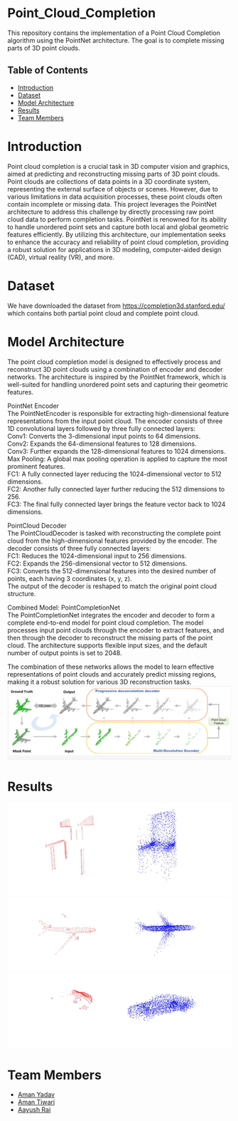 # Point_Cloud_Completion
This repository contains the implementation of a Point Cloud Completion algorithm using the PointNet architecture. The goal is to complete missing parts of 3D point clouds.
## Table of Contents

- [Introduction](#introduction)
- [Dataset](#dataset)
- [Model Architecture](#model-architecture)
- [Results](#results)
- [Team Members](#Team-Members)


# Introduction 
Point cloud completion is a crucial task in 3D computer vision and graphics, aimed at predicting and reconstructing missing parts of 3D point clouds. Point clouds are collections of data points in a 3D coordinate system, representing the external surface of objects or scenes. However, due to various limitations in data acquisition processes, these point clouds often contain incomplete or missing data. This project leverages the PointNet architecture to address this challenge by directly processing raw point cloud data to perform completion tasks. PointNet is renowned for its ability to handle unordered point sets and capture both local and global geometric features efficiently. By utilizing this architecture, our implementation seeks to enhance the accuracy and reliability of point cloud completion, providing a robust solution for applications in 3D modeling, computer-aided design (CAD), virtual reality (VR), and more.

# Dataset
We have downloaded the dataset from https://completion3d.stanford.edu/
which contains both partial point cloud and complete point cloud.

# Model Architecture
The point cloud completion model is designed to effectively process and reconstruct 3D point clouds using a combination of encoder and decoder networks. The architecture is inspired by the PointNet framework, which is well-suited for handling unordered point sets and capturing their geometric features.

PointNet Encoder<br>
The PointNetEncoder is responsible for extracting high-dimensional feature representations from the input point cloud. The encoder consists of three 1D convolutional layers followed by three fully connected layers:  
Conv1: Converts the 3-dimensional input points to 64 dimensions.  
Conv2: Expands the 64-dimensional features to 128 dimensions.  
Conv3: Further expands the 128-dimensional features to 1024 dimensions.  
Max Pooling: A global max pooling operation is applied to capture the most prominent features.  
FC1: A fully connected layer reducing the 1024-dimensional vector to 512 dimensions.  
FC2: Another fully connected layer further reducing the 512 dimensions to 256.  
FC3: The final fully connected layer brings the feature vector back to 1024 dimensions.  

PointCloud Decoder  
The PointCloudDecoder is tasked with reconstructing the complete point cloud from the high-dimensional features provided by the encoder. The decoder consists of three fully connected layers:  
FC1: Reduces the 1024-dimensional input to 256 dimensions.  
FC2: Expands the 256-dimensional vector to 512 dimensions.  
FC3: Converts the 512-dimensional features into the desired number of points, each having 3 coordinates (x, y, z).  
The output of the decoder is reshaped to match the original point cloud structure.  

Combined Model: PointCompletionNet  
The PointCompletionNet integrates the encoder and decoder to form a complete end-to-end model for point cloud completion. The model processes input point clouds through the encoder to extract features, and then through the decoder to reconstruct the missing parts of the point cloud. The architecture supports flexible input sizes, and the default number of output points is set to 2048.  

The combination of these networks allows the model to learn effective representations of point clouds and accurately predict missing regions, making it a robust solution for various 3D reconstruction tasks.
![model_image](images/model.png)


# Results
![chair](images/chair.png)
![plane](images/plane.png)
![car](images/car.png)

# Team Members

- [Aman Yadav](https://github.com/AmanYadav000)
- [Aman Tiwari](https://github.com/aman2603tiwari)
- [Aayush Rai](https://github.com/Whizamyhmer)

